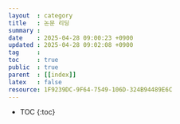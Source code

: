 ```yaml
---
layout  : category
title   : 논문 리딩
summary : 
date    : 2025-04-28 09:00:23 +0900
updated : 2025-04-28 09:02:08 +0900
tag     : 
toc     : true
public  : true
parent  : [[index]]
latex   : false
resource: 1F9239DC-9F64-7549-106D-324B94489E6C
---
```

* TOC
{:toc}

# 
